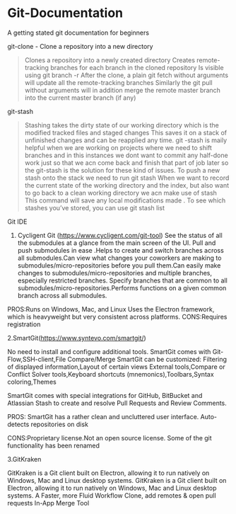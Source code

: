 # Git-Documentation
A getting stated git documentation for beginners

git-clone - Clone a repository into a new directory

> Clones a repository into a newly created directory
> Creates remote-tracking branches for each branch in the cloned repository
> Is visible using git branch -r 
> After the clone, a plain git fetch without arguments will update all the remote-tracking branches
> Similarly the git pull without arguments will in addition merge the remote master branch into the current master branch (if any)

git-stash

> Stashing takes the dirty state of our working directory which is the modified tracked files and staged changes 
> This saves it on a stack of unfinished changes and can be reapplied any time.
> git -stash is maily helpful when we are working on projects where we need to shift branches and in this instances we dont want to commit any half-done work just so that we acn come back and finish that part of job later so the git-stash is the solution for these kind of issues.
> To push a new stash onto the stack we need to run git stash
> When we want to record the current state of the working directory and the index, but also want to go back to a clean working directory we acn make use of stash
> This command will save any local modifications made .
> To see which stashes you’ve stored, you can use git stash list



Git IDE

1. Cycligent Git (https://www.cycligent.com/git-tool)
 See the status of all the submodules at a glance from the main screen of the UI. Pull and push submodules in ease .Helps to create and switch branches across all submodules.Can view what changes your coworkers are making to submodules/micro-repositories before you pull them.Can easily make changes to submodules/micro-repositories and multiple branches, especially restricted branches. Specify branches that are common to all submodules/micro-repositories.Performs functions on a given common branch across all submodules.

PROS:Runs on Windows, Mac, and Linux
     Uses the Electron framework, which is heavyweight but very      consistent across platforms.
CONS:Requires registration


2.SmartGit(https://www.syntevo.com/smartgit/)
    
No need to install and configure additional tools.
SmartGit comes with Git-Flow,SSH-client,File Compare/Merge
SmartGit can be customized:
Filtering of displayed information,Layout of certain views
External tools,Compare or Conflict Solver tools,Keyboard shortcuts (mnemonics),Toolbars,Syntax coloring,Themes

SmartGit comes with special integrations for GitHub, BitBucket and Atlassian Stash to create and resolve Pull Requests and Review Comments.
  
PROS: SmartGit has a rather clean and uncluttered user interface.
      Auto-detects repositories on disk
            
CONS:Proprietary license.Not an open source license.
     Some of the git functionality has been renamed

3.GitKraken

GitKraken is a Git client built on Electron, allowing it to     run natively on Windows, Mac and Linux desktop systems.
GitKraken is a Git client built on Electron, allowing it to run natively on Windows, Mac and Linux desktop systems.
A Faster, more Fluid Workflow
Clone, add remotes & open pull requests
In-App Merge Tool